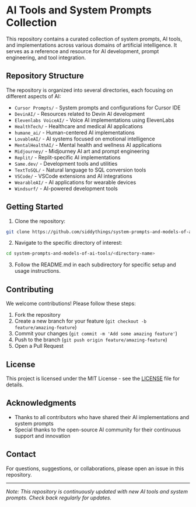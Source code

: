 # AI Tools and System Prompts Collection

This repository contains a curated collection of system prompts, AI tools, and implementations across various domains of artificial intelligence. It serves as a reference and resource for AI development, prompt engineering, and tool integration.

## Repository Structure

The repository is organized into several directories, each focusing on different aspects of AI:

- `Cursor Prompts/` - System prompts and configurations for Cursor IDE
- `DevinAI/` - Resources related to Devin AI development
- `Elevenlabs VoiceAI/` - Voice AI implementations using ElevenLabs
- `HealthTech/` - Healthcare and medical AI applications
- `humane_ai/` - Human-centered AI implementations
- `LovableAI/` - AI systems focused on emotional intelligence
- `MentalHealthAI/` - Mental health and wellness AI applications
- `Midjourney/` - Midjourney AI art and prompt engineering
- `Replit/` - Replit-specific AI implementations
- `Same.dev/` - Development tools and utilities
- `TextToSQL/` - Natural language to SQL conversion tools
- `VSCode/` - VSCode extensions and AI integrations
- `WearableAI/` - AI applications for wearable devices
- `Windsurf/` - AI-powered development tools

## Getting Started

1. Clone the repository:
```bash
git clone https://github.com/siddythings/system-prompts-and-models-of-ai-tools.git
```

2. Navigate to the specific directory of interest:
```bash
cd system-prompts-and-models-of-ai-tools/<directory-name>
```

3. Follow the README.md in each subdirectory for specific setup and usage instructions.

## Contributing

We welcome contributions! Please follow these steps:

1. Fork the repository
2. Create a new branch for your feature (`git checkout -b feature/amazing-feature`)
3. Commit your changes (`git commit -m 'Add some amazing feature'`)
4. Push to the branch (`git push origin feature/amazing-feature`)
5. Open a Pull Request

## License

This project is licensed under the MIT License - see the [LICENSE](LICENSE) file for details.

## Acknowledgments

- Thanks to all contributors who have shared their AI implementations and system prompts
- Special thanks to the open-source AI community for their continuous support and innovation

## Contact

For questions, suggestions, or collaborations, please open an issue in this repository.

---

*Note: This repository is continuously updated with new AI tools and system prompts. Check back regularly for updates.* 